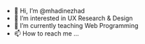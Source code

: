- 👋 Hi, I’m @mhadinezhad
- 👀 I’m interested in UX Research & Design
- 🌱 I’m currently teaching Web Programming
- 📫 How to reach me ...

<!---
mhadinezhad/mhadinezhad is a ✨ special ✨ repository because its `README.md` (this file) appears on your GitHub profile.
You can click the Preview link to take a look at your changes.
--->

